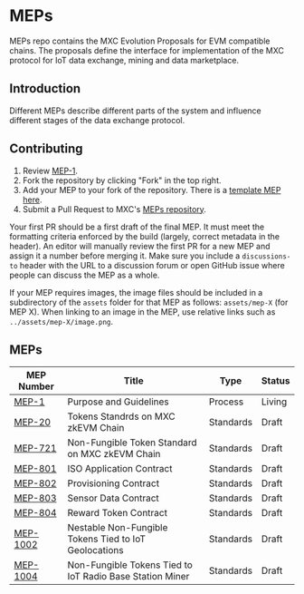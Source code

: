 # MEPs

MEPs repo contains the MXC Evolution Proposals for EVM compatible chains. The proposals define the interface for implementation of the MXC protocol for IoT data exchange, mining and data marketplace.

## Introduction

Different MEPs describe different parts of the system and influence different stages of the data exchange protocol.

## Contributing

1. Review [MEP-1](./MEP-1.md).
2. Fork the repository by clicking "Fork" in the top right.
3. Add your MEP to your fork of the repository. There is a [template MEP here](./eip-template.md).
4. Submit a Pull Request to MXC's [MEPs repository](https://github.com/MXCzkEVM/MEPs).

Your first PR should be a first draft of the final MEP. It must meet the formatting criteria enforced by the build (largely, correct metadata in the header). An editor will manually review the first PR for a new MEP and assign it a number before merging it. Make sure you include a `discussions-to` header with the URL to a discussion forum or open GitHub issue where people can discuss the MEP as a whole.

If your MEP requires images, the image files should be included in a subdirectory of the `assets` folder for that MEP as follows: `assets/mep-X` (for MEP X). When linking to an image in the MEP, use relative links such as `../assets/mep-X/image.png`.

## MEPs

| MEP Number                        | Title                                                    | Type      | Status |
| --------------------------------- | -------------------------------------------------------- | --------- | ------ |
| [MEP-1](proposals/mep-1.md)       | Purpose and Guidelines                                   | Process   | Living |
| [MEP-20](proposals/mep-20.md)     | Tokens Standrds on MXC zkEVM Chain                       | Standards | Draft  |
| [MEP-721](proposals/mep-721.md)   | Non-Fungible Token Standard on MXC zkEVM Chain           | Standards | Draft  |
| [MEP-801](proposals/mep-801.md)   | ISO Application Contract                                 | Standards | Draft  |
| [MEP-802](proposals/mep-802.md)   | Provisioning Contract                                    | Standards | Draft  |
| [MEP-803](proposals/mep-803.md)   | Sensor Data Contract                                     | Standards | Draft  |
| [MEP-804](proposals/mep-804.md)   | Reward Token Contract                                    | Standards | Draft  |
| [MEP-1002](proposals/mep-1002.md) | Nestable Non-Fungible Tokens Tied to IoT Geolocations    | Standards | Draft  |
| [MEP-1004](proposals/mep-1004.md) | Non-Fungible Tokens Tied to IoT Radio Base Station Miner | Standards | Draft  |
